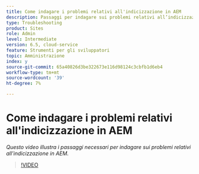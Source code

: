 ```yaml
---
title: Come indagare i problemi relativi all'indicizzazione in AEM
description: Passaggi per indagare sui problemi relativi all’indicizzazione
type: Troubleshooting
product: Sites
role: Admin
level: Intermediate
version: 6.5, cloud-service
feature: Strumenti per gli sviluppatori
topic: Amministrazione
index: y
source-git-commit: 65a40826d3be322673e116d98124c3cbfb1d6eb4
workflow-type: tm+mt
source-wordcount: '39'
ht-degree: 7%

---
```



# Come indagare i problemi relativi all&#39;indicizzazione in AEM

*Questo video illustra i passaggi necessari per indagare sui problemi relativi all’indicizzazione in AEM.*

>[!VIDEO](https://video.tv.adobe.com/v/335465?quality=9&learn=on)